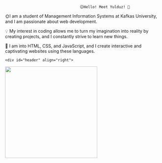                                       😊Hello! Meet Yulduz! 🌼

   <div>
   🌞I am a student of Management Information Systems at Kafkas University, and I am passionate about web development.

   💡 My interest in coding allows me to turn my imagination into reality by creating projects, and I constantly strive to learn new things.

   🚀 I am into HTML, CSS, and JavaScript, and I create interactive and captivating websites using these languages.
     
    <div id="header" align="right">
  <img src=https://media.giphy.com/media/YnS7j9pwnECXLMrI4t/giphy.gif width="300"/>
</div>
</div>
  




 
  
